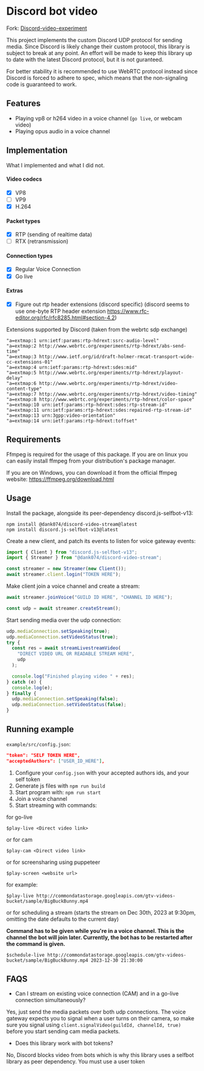 # Discord bot video

Fork: [Discord-video-experiment](https://github.com/mrjvs/Discord-video-experiment)

This project implements the custom Discord UDP protocol for sending media. Since Discord is likely change their custom protocol, this library is subject to break at any point. An effort will be made to keep this library up to date with the latest Discord protocol, but it is not guranteed.

For better stability it is recommended to use WebRTC protocol instead since Discord is forced to adhere to spec, which means that the non-signaling code is guaranteed to work.

## Features

- Playing vp8 or h264 video in a voice channel (`go live`, or webcam video)
- Playing opus audio in a voice channel

## Implementation

What I implemented and what I did not.

#### Video codecs

- [x] VP8
- [ ] VP9
- [x] H.264

#### Packet types

- [x] RTP (sending of realtime data)
- [ ] RTX (retransmission)

#### Connection types

- [x] Regular Voice Connection
- [x] Go live

#### Extras

- [x] Figure out rtp header extensions (discord specific) (discord seems to use one-byte RTP header extension https://www.rfc-editor.org/rfc/rfc8285.html#section-4.2)

Extensions supported by Discord (taken from the webrtc sdp exchange)

```
"a=extmap:1 urn:ietf:params:rtp-hdrext:ssrc-audio-level"
"a=extmap:2 http://www.webrtc.org/experiments/rtp-hdrext/abs-send-time"
"a=extmap:3 http://www.ietf.org/id/draft-holmer-rmcat-transport-wide-cc-extensions-01"
"a=extmap:4 urn:ietf:params:rtp-hdrext:sdes:mid"
"a=extmap:5 http://www.webrtc.org/experiments/rtp-hdrext/playout-delay"
"a=extmap:6 http://www.webrtc.org/experiments/rtp-hdrext/video-content-type"
"a=extmap:7 http://www.webrtc.org/experiments/rtp-hdrext/video-timing"
"a=extmap:8 http://www.webrtc.org/experiments/rtp-hdrext/color-space"
"a=extmap:10 urn:ietf:params:rtp-hdrext:sdes:rtp-stream-id"
"a=extmap:11 urn:ietf:params:rtp-hdrext:sdes:repaired-rtp-stream-id"
"a=extmap:13 urn:3gpp:video-orientation"
"a=extmap:14 urn:ietf:params:rtp-hdrext:toffset"
```

## Requirements

Ffmpeg is required for the usage of this package. If you are on linux you can easily install ffmpeg from your distribution's package manager.

If you are on Windows, you can download it from the official ffmpeg website: https://ffmpeg.org/download.html

## Usage

Install the package, alongside its peer-dependency discord.js-selfbot-v13:

```
npm install @dank074/discord-video-stream@latest
npm install discord.js-selfbot-v13@latest
```

Create a new client, and patch its events to listen for voice gateway events:

```typescript
import { Client } from "discord.js-selfbot-v13";
import { Streamer } from "@dank074/discord-video-stream";

const streamer = new Streamer(new Client());
await streamer.client.login("TOKEN HERE");
```

Make client join a voice channel and create a stream:

```typescript
await streamer.joinVoice("GUILD ID HERE", "CHANNEL ID HERE");

const udp = await streamer.createStream();
```

Start sending media over the udp connection:

```typescript
udp.mediaConnection.setSpeaking(true);
udp.mediaConnection.setVideoStatus(true);
try {
  const res = await streamLivestreamVideo(
    "DIRECT VIDEO URL OR READABLE STREAM HERE",
    udp
  );

  console.log("Finished playing video " + res);
} catch (e) {
  console.log(e);
} finally {
  udp.mediaConnection.setSpeaking(false);
  udp.mediaConnection.setVideoStatus(false);
}
```

## Running example

`example/src/config.json`:

```json
"token": "SELF TOKEN HERE",
"acceptedAuthors": ["USER_ID_HERE"],
```

1. Configure your `config.json` with your accepted authors ids, and your self token
2. Generate js files with `npm run build`
3. Start program with: `npm run start`
4. Join a voice channel
5. Start streaming with commands:

for go-live

```
$play-live <Direct video link>
```

or for cam

```
$play-cam <Direct video link>
```

or for screensharing using puppeteer

```
$play-screen <website url>
```

for example:

```
$play-live http://commondatastorage.googleapis.com/gtv-videos-bucket/sample/BigBuckBunny.mp4
```

or for scheduling a stream (starts the stream on Dec 30th, 2023 at 9:30pm, omitting the date defaults to the current day)

**Command has to be given while you're in a voice channel. This is the channel the bot will join later. Currently, the bot has to be restarted after the command is given.**
```
$schedule-live http://commondatastorage.googleapis.com/gtv-videos-bucket/sample/BigBuckBunny.mp4 2023-12-30 21:30:00
```

## FAQS
- Can I stream on existing voice connection (CAM) and in a go-live connection simultaneously?

Yes, just send the media packets over both udp connections. The voice gateway expects you to signal when a user turns on their camera, so make sure you signal using `client.signalVideo(guildId, channelId, true)` before you start sending cam media packets.

- Does this library work with bot tokens?

No, Discord blocks video from bots which is why this library uses a selfbot library as peer dependency. You must use a user token
```
